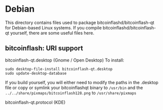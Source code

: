 
Debian
====================
This directory contains files used to package bitcoinflashd/bitcoinflash-qt
for Debian-based Linux systems. If you compile bitcoinflashd/bitcoinflash-qt yourself, there are some useful files here.

## bitcoinflash: URI support ##


bitcoinflash-qt.desktop  (Gnome / Open Desktop)
To install:

	sudo desktop-file-install bitcoinflash-qt.desktop
	sudo update-desktop-database

If you build yourself, you will either need to modify the paths in
the .desktop file or copy or symlink your bitcoinflashqt binary to `/usr/bin`
and the `../../share/pixmaps/bitcoinflash128.png` to `/usr/share/pixmaps`

bitcoinflash-qt.protocol (KDE)

